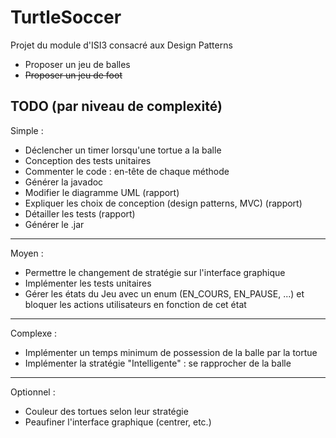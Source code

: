 # TurtleSoccer
Projet du module d'ISI3 consacré aux Design Patterns

* Proposer un jeu de balles
* ~~Proposer un jeu de foot~~

## TODO (par niveau de complexité)

Simple :
- Déclencher un timer lorsqu'une tortue a la balle
- Conception des tests unitaires
- Commenter le code : en-tête de chaque méthode
- Générer la javadoc
- Modifier le diagramme UML (rapport)
- Expliquer les choix de conception (design patterns, MVC) (rapport)
- Détailler les tests (rapport)
- Générer le .jar
---
Moyen :
- Permettre le changement de stratégie sur l'interface graphique
- Implémenter les tests unitaires
- Gérer les états du Jeu avec un enum (EN_COURS, EN_PAUSE, ...) et bloquer les actions utilisateurs en fonction de cet état
---
Complexe :
- Implémenter un temps minimum de possession de la balle par la tortue
- Implémenter la stratégie "Intelligente" : se rapprocher de la balle
---
Optionnel :
- Couleur des tortues selon leur stratégie
- Peaufiner l'interface graphique (centrer, etc.)

